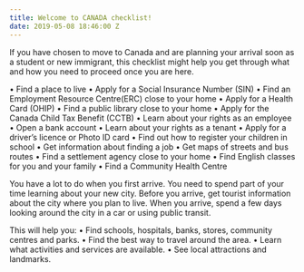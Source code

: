 ```yaml
---
title: Welcome to CANADA checklist!
date: 2019-05-08 18:46:00 Z
---
```


If you have chosen to move to Canada and are planning your arrival soon as a student or new immigrant, this checklist might help you get through what and how you need to proceed once you are here.

• Find a place to live
• Apply for a Social Insurance Number (SIN)
• Find an Employment Resource Centre(ERC) close to your home
• Apply for a Health Card (OHIP)
• Find a public library close to your home
• Apply for the Canada Child Tax Benefit (CCTB)
• Learn about your rights as an employee
• Open a bank account
• Learn about your rights as a tenant
• Apply for a driver’s licence or Photo ID card
• Find out how to register your children in school
• Get information about finding a job
• Get maps of streets and bus routes
• Find a settlement agency close to your home
• Find English classes for you and your family
• Find a Community Health Centre

You have a lot to do when you first arrive. You need to spend part of your time learning about your new city.
Before you arrive, get tourist information about the city where you plan to live. When you arrive, spend a few days looking around the city in a car or using public transit.

This will help you:
• Find schools, hospitals, banks, stores, community centres and parks.
• Find the best way to travel around the area.
• Learn what activities and services are available.
• See local attractions and landmarks.
